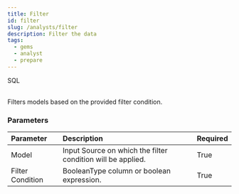 ```yaml
---
title: Filter
id: filter
slug: /analysts/filter
description: Filter the data
tags:
  - gems
  - analyst
  - prepare
---
```


<span class="badge">SQL</span><br/><br/>

Filters models based on the provided filter condition.

### Parameters

| Parameter        | Description                                                 | Required |
| :--------------- | :---------------------------------------------------------- | :------- |
| Model            | Input Source on which the filter condition will be applied. | True     |
| Filter Condition | BooleanType column or boolean expression.                   | True     |
